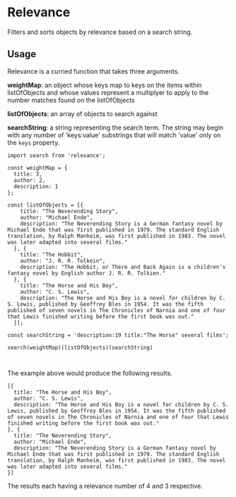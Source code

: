 # Relevance
Filters and sorts objects by relevance based on a search string.

## Usage

Relevance is a curried function that takes three arguments.

**weightMap**: an object whose keys map to keys on the items within listOfObjects and whose values represent a multiplyer to apply to the number matches found on the listOfObjects

**listOfObjects**: an array of objects to search against

**searchString**: a string representing the search term. The string may begin with any number of 'keys:value' substrings that will match 'value' only on the `keys` property.

```
import search from 'relevance';

const weightMap = {
  title: 3,
  author: 2,
  description: 1
};

const listOfObjects = [{
    title: "The Neverending Story",
    author: "Michael Ende",
    description: "The Neverending Story is a German fantasy novel by Michael Ende that was first published in 1979. The standard English translation, by Ralph Manheim, was first published in 1983. The novel was later adapted into several films."
  }, {
    title: "The Hobbit",
    author: "J. R. R. Tolkein",
    description: "The Hobbit, or There and Back Again is a children's fantasy novel by English author J. R. R. Tolkien."
  }, {
    title: "The Horse and His Boy",
    author: "C. S. Lewis",
    description: "The Horse and His Boy is a novel for children by C. S. Lewis, published by Geoffrey Bles in 1954. It was the fifth published of seven novels in The Chronicles of Narnia and one of four that Lewis finished writing before the first book was out."
  }];

const searchString = 'description:19 title:"The Horse" several films';

search(weightMap)(listOfObjects)(searchString)



```

The example above would produce the following results.

```
[{
  title: "The Horse and His Boy",
  author: "C. S. Lewis",
  description: "The Horse and His Boy is a novel for children by C. S. Lewis, published by Geoffrey Bles in 1954. It was the fifth published of seven novels in The Chronicles of Narnia and one of four that Lewis finished writing before the first book was out."
}, {
  title: "The Neverending Story",
  author: "Michael Ende",
  description: "The Neverending Story is a German fantasy novel by Michael Ende that was first published in 1979. The standard English translation, by Ralph Manheim, was first published in 1983. The novel was later adapted into several films."
}]
```

The results each having a relevance number of 4 and 3 respective.
